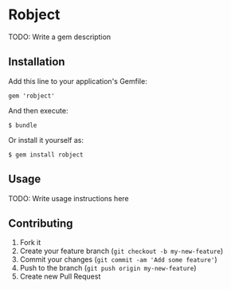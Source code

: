 # Robject

TODO: Write a gem description

## Installation

Add this line to your application's Gemfile:

    gem 'robject'

And then execute:

    $ bundle

Or install it yourself as:

    $ gem install robject

## Usage

TODO: Write usage instructions here

## Contributing

1. Fork it
2. Create your feature branch (`git checkout -b my-new-feature`)
3. Commit your changes (`git commit -am 'Add some feature'`)
4. Push to the branch (`git push origin my-new-feature`)
5. Create new Pull Request
